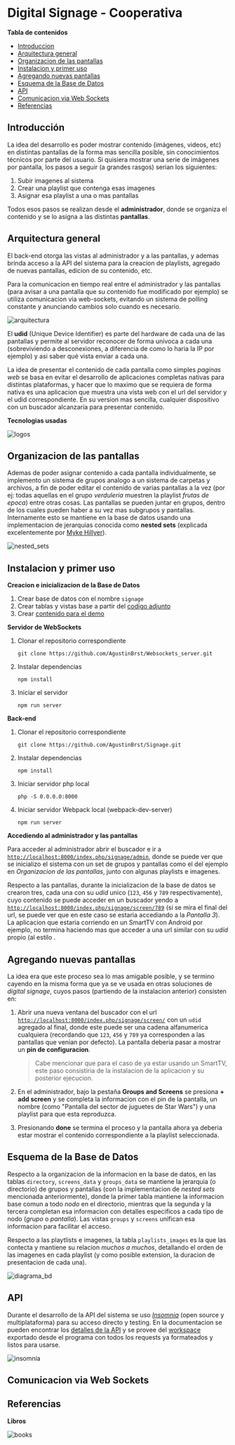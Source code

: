 # Digital Signage - Cooperativa



__Tabla de contenidos__

- [Introduccion](#introduccion)
- [Arquitectura general](#arquitectura-general)
- [Organizacion de las pantallas](#organizacion-de-las-pantallas)
- [Instalacion y primer uso](#instalacion-y-primer-uso)
- [Agregando nuevas pantallas](#agregando-nuevas-pantallas)
- [Esquema de la Base de Datos](#esquema-de-la-base-de-datos)
- [API](#api)
- [Comunicacion via Web Sockets](#comunicacion-via-web-sockets)
- [Referencias](#referencias)



## Introducción

La idea del desarrollo es poder mostrar contenido (imágenes, videos, etc) en distintas pantallas de la forma mas sencilla posible, sin conocimientos técnicos por parte del usuario. Si quisiera mostrar una serie de imágenes por pantalla, los pasos a seguir (a grandes rasgos) serian los siguientes:

1. Subir imagenes al sistema
2. Crear una playlist que contenga esas imagenes
3. Asignar esa playlist a una o mas pantallas

Todos esos pasos se realizan desde el __administrador__, donde se organiza el contenido y se lo asigna a las distintas __pantallas__. 



## Arquitectura general

El back-end otorga las vistas al administrador y a las pantallas, y ademas brinda acceso a la API del sistema para la creacion de playlists, agregado de nuevas pantallas, edicion de su contenido, etc. 

Para la comunicacion en tiempo real entre el administrador y las pantallas (para avisar a una pantalla que su contenido fue modificado por ejemplo) se utiliza comunicacion via web-sockets, evitando un sistema de polling constante y anunciando cambios solo cuando es necesario.

![arquitectura](documentacion/images/arquitectura.png)

El __udid__ (Unique Device Identifier) es parte del hardware de cada una de las pantallas y permite al servidor reconocer de forma unívoca a cada una (sobreviviendo a desconexiones, a diferencia de como lo haria la IP por ejemplo) y asi saber qué vista enviar a cada una. 

La idea de presentar el contenido de cada pantalla como simples _paginas web_ se basa en evitar el desarrollo de aplicaciones completas nativas para distintas plataformas, y hacer que lo maximo que se requiera de forma nativa es una aplicacion que muestra una vista web con el url del servidor y el udid correspondiente. En su version mas sencilla, cualquier dispositivo con un buscador alcanzaría para presentar contenido.

__Tecnologias usadas__

![logos](documentacion/images/logos.png)



## Organizacion de las pantallas

Ademas de poder asignar contenido a cada pantalla individualmente, se implemento un sistema de grupos analogo a un sistema de carpetas y archivos, a fin de poder editar el contenido de varias pantallas a la vez (por ej: todas aquellas en el grupo _verduleria_ muestren la playlist _frutas de epoca_) entre otras cosas. Las pantallas se pueden juntar en grupos, dentro de los cuales pueden haber a su vez mas subgrupos y pantallas. Internamente esto se mantiene en la base de datos usando una implementacion de jerarquias conocida como __nested sets__ (explicada excelentemente por [Myke Hillyer](http://mikehillyer.com/articles/managing-hierarchical-data-in-mysql/)).

![nested_sets](documentacion/images/nested_sets.png)



## Instalacion y primer uso

__Creacion e inicializacion de la Base de Datos__

1. Crear base de datos con el nombre `signage`
2. Crear tablas y vistas base a partir del [codigo adjunto](documentacion/db_definition.sql)
3. Crear [contenido para el demo](documentacion/db_demo_items.sql)

__Servidor de WebSockets__

1. Clonar el repositorio correspondiente

   `git clone https://github.com/AgustinBrst/Websockets_server.git`

2. Instalar dependencias 

   `npm install`

3. Iniciar el servidor

   `npm run server`

__Back-end__

1. Clonar el repositorio correspondiente

   `git clone https://github.com/AgustinBrst/Signage.git`

2. Instalar dependencias 

   `npm install`

3. Iniciar servidor php local

   `php -S 0.0.0.0:8000`

4. Iniciar servidor Webpack local (webpack-dev-server)

   `npm run server`

__Accediendo al administrador y las pantallas__

Para acceder al administrador abrir el buscador e ir a [`http://localhost:8000/index.php/signage/admin`](http://localhost:8000/index.php/signage/admin), donde se puede ver que se inicializo el sistema con un set de grupos y pantallas como el del ejemplo en _Organizacion de las pantallas_, junto con algunas playlists e imagenes.

Respecto a las pantallas, durante la inicializacion de la base de datos se crearon tres, cada una con su _udid_ unico (`123`, `456` y  `789` respectivamente), cuyo contenido se puede acceder en un buscador yendo a [`http://localhost:8000/index.php/signage/screen/789`](http://localhost:8000/index.php/signage/screen/789) (si se mira el final del url, se puede ver que en este caso se estaria accediando a la _Pantalla 3_). La aplicacion que estaria corriendo en un SmartTV con Android por ejemplo, no termina haciendo mas que acceder a una url similar con su _udid_ propio (al estilo .



## Agregando nuevas pantallas

La idea era que este proceso sea lo mas amigable posible, y se termino cayendo en la misma forma que ya se ve usada en otras soluciones de _digital signage_, cuyos pasos (partiendo de la instalacion anterior) consisten en:

1. Abrir una nueva ventana del buscador con el url [`http://localhost:8000/index.php/signage/screen/`](http://localhost:8000/index.php/signage/screen/) con un `udid` agregado al final, donde este puede ser una cadena alfanumerica cualquiera (recordando que `123`, `456` y `789` ya corresponden a las pantallas que venian por defecto). La pantalla deberia pasar a mostrar un __pin de configuracion__.

   > Cabe mencionar que para el caso de ya estar usando un SmartTV, este paso consistiria de la instalacion de la aplicacion y su posterior ejecucion.

2. En el administrador, bajo la pestaña __Groups and Screens__ se presiona __+ add screen__ y se completa la informacion con el pin de la pantalla, un nombre (como "Pantalla del sector de juguetes de Star Wars") y una playlist para que esta reproduzca.

3.  Presionando __done__ se termina el proceso y la pantalla ahora ya deberia estar mostrar el contenido correspondiente a la playlist seleccionada.



## Esquema de la Base de Datos

Respecto a la organizacion de la informacion en la base de datos, en las tablas `directory`, `screens_data` y `groups_data` se mantiene la jerarquia (o directorio) de grupos y pantallas (con la implementacion de _nested sets_ mencionada anteriormente), donde la primer tabla mantiene la informacion base comun a todo _nodo_ en el directorio, mientras que la segunda y la tercera completan esa informacion con detalles especificos a cada tipo de nodo (_grupo_ o _pantalla_). Las vistas `groups` y `screens` unifican esa informacion para facilitar el acceso.

Respecto a las playtlists e imagenes, la tabla `playlists_images` es la que las contecta y mantiene su relacion _muchos a muchos_, detallando el orden de las imagenes en cada playlist (y como posible extension, la duracion de presentacion de cada una).



![diagrama_bd](documentacion/images/diagrama_bd.png)



## API 

Durante el desarrollo de la API del sistema se uso [_Insomnia_](https://insomnia.rest) (open source y multiplataforma) para su acceso directo y testing. En la documentacion se pueden encontrar los [detalles de la API](documentacion/api_reference.md) y se provee del [workspace](documentacion/signage_workspace.json) exportado desde el programa con todos los requests ya formateados y listos para usarse.

![insomnia](documentacion/images/insomnia.png)



## Comunicacion via Web Sockets





## Referencias

__Libros__

![books](documentacion/images/books.png)